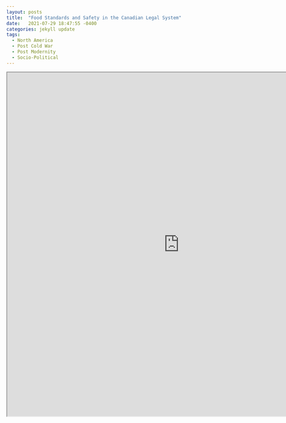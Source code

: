 ```yaml
---
layout: posts
title:  "Food Standards and Safety in the Canadian Legal System"
date:   2021-07-29 18:47:55 -0400
categories: jekyll update
tags:
  - North America
  - Post Cold War
  - Post Modernity
  - Socio-Political
---
```



<iframe src="https://drive.google.com/file/d/1jp0COhrJtjFV-9IikyyUCYT_U35BFtno/preview" width="900" height="900" allow="autoplay"></iframe>